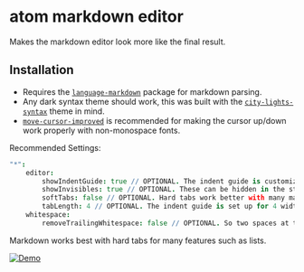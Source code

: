 # atom markdown editor

Makes the markdown editor look more like the final result.

## Installation

- Requires the [`language-markdown`](https://github.com/burodepeper/language-markdown) package for markdown parsing.
- Any dark syntax theme should work, this was built with the [`city-lights-syntax`](https://github.com/Yummygum/city-lights-syntax-atom)  theme in mind.
- [`move-cursor-improved`](https://github.com/susisu/move-cursor-improved) is recommended for making the cursor up/down work properly with non-monospace fonts.

Recommended Settings:
```cson
"*":
	editor:
		showIndentGuide: true // OPTIONAL. The indent guide is customizeable in the style config.
		showInvisibles: true // OPTIONAL. These can be hidden in the style config
		softTabs: false // OPTIONAL. Hard tabs work better with many markdown elements, like lists.
		tabLength: 4 // OPTIONAL. The indent guide is set up for 4 width hard tabs by default
	whitespace:
		removeTrailingWhitespace: false // OPTIONAL. So two spaces at the end of lines are not removed
```

Markdown works best with hard tabs for many features such as lists.

[![Demo](https://i.imgur.com/VrI99Mk.png)](https://github.com/pfgithub/atom-markdown-editor/blob/master/DEMO.md)
